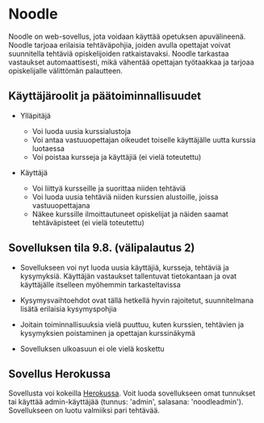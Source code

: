 # Noodle

Noodle on web-sovellus, jota voidaan käyttää opetuksen apuvälineenä. Noodle tarjoaa erilaisia tehtäväpohjia, joiden avulla opettajat voivat suunnitella tehtäviä opiskelijoiden ratkaistavaksi. Noodle tarkastaa vastaukset automaattisesti, mikä vähentää opettajan työtaakkaa ja tarjoaa opiskelijalle välittömän palautteen. 

## Käyttäjäroolit ja päätoiminnallisuudet

* Ylläpitäjä
  * Voi luoda uusia kurssialustoja
  * Voi antaa vastuuopettajan oikeudet toiselle käyttäjälle uutta kurssia luotaessa
  * Voi poistaa kursseja ja käyttäjiä (ei vielä toteutettu)

* Käyttäjä
  * Voi liittyä kursseille ja suorittaa niiden tehtäviä
  * Voi luoda uusia tehtäviä niiden kurssien alustoille, joissa vastuuopettajana
  * Näkee kurssille ilmoittautuneet opiskelijat ja näiden saamat tehtäväpisteet (ei vielä toteutettu)

## Sovelluksen tila 9.8. (välipalautus 2)

* Sovellukseen voi nyt luoda uusia käyttäjiä, kursseja, tehtäviä ja kysymyksiä. Käyttäjän vastaukset tallentuvat tietokantaan ja ovat käyttäjälle itselleen myöhemmin tarkasteltavissa

* Kysymysvaihtoehdot ovat tällä hetkellä hyvin rajoitetut, suunnitelmana lisätä erilaisia kysymyspohjia

* Joitain toiminnallisuuksia vielä puuttuu, kuten kurssien, tehtävien ja kysymyksien poistaminen ja opettajan kurssinäkymä

* Sovelluksen ulkoasuun ei ole vielä koskettu

## Sovellus Herokussa

Sovellusta voi kokeilla [Herokussa](http://tsoha-noodle.herokuapp.com/). Voit luoda sovellukseen omat tunnukset tai käyttää admin-käyttäjää (tunnus: 'admin', salasana: 'noodleadmin'). Sovellukseen on luotu valmiiksi pari tehtävää.
